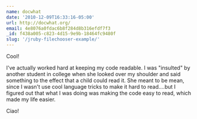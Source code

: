```yaml
---
name: docwhat
date: '2010-12-09T16:33:16-05:00'
url: http://docwhat.org/
email: 4e8076a0fdac6b8f284d8b316efdf7f3
_id: f438a005-c823-4d15-9e9b-18464fc9480f
slug: '/jruby-filechooser-example/'
---
```


Cool!

I've actually worked hard at keeping my code readable. I was "insulted" by
another student in college when she looked over my shoulder and said something
to the effect that a child could read it. She meant to be mean, since I wasn't
use cool language tricks to make it hard to read....but I figured out that
what I was doing was making the code easy to read, which made my life easier.

Ciao!
